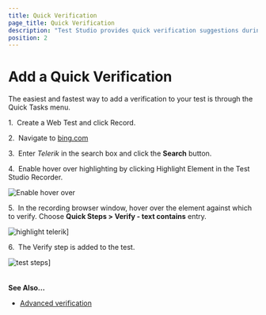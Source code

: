 ```yaml
---
title: Quick Verification
page_title: Quick Verification
description: "Test Studio provides quick verification suggestions during recording. Add verification in Test Studio test with one click."
position: 2
---
```

# Add a Quick Verification #

The easiest and fastest way to add a verification to your test is through the Quick Tasks menu.

1.&nbsp; Create a Web Test and click Record.

2.&nbsp; Navigate to <a href="http://www.bing.com" target="_blank">bing.com</a>

3.&nbsp; Enter _Telerik_ in the search box and click the __Search__ button.

4.&nbsp; Enable hover over highlighting by clicking Highlight Element in the Test Studio Recorder.

![Enable hover over][1]

5.&nbsp; In the recording browser window, hover over the element against which to verify. Choose **Quick Steps > Verify - text contains** entry.

![highlight telerik][2]]

6.&nbsp; The Verify step is added to the test.

![test steps][3]]
<br />
<br />
<br />
**See Also...**

* <a href="/features/recorder/advanced-recording-tools/element-steps/verifications/advanced-verification" target="_blank">Advanced verification</a>

[1]: /img/features/recorder/advanced-recording-tools/element-steps/verifications/quick-verification/fig1.png
[2]: /img/features/recorder/advanced-recording-tools/element-steps/verifications/quick-verification/fig2.png
[3]: /img/features/recorder/advanced-recording-tools/element-steps/verifications/quick-verification/fig3.png
